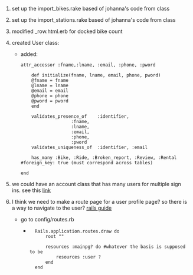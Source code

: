 1. set up the import_bikes.rake based of johanna's code from class
2. set up the import_stations.rake based of johanna's code from class
3. modified _row.html.erb for docked bike count
4. created User class: 
    - added: 
        ```ruby: 
        attr_accessor :fname,:lname, :email, :phone, :pword
        ```

        ```ruby:
            def initialize(fname, lname, email, phone, pword)
            @fname = fname
            @lname = lname
            @email = email 
            @phone = phone
            @pword = pword
            end
        ```

        ```ruby:
            validates_presence_of    :identifier,
                           :fname,
                           :lname,
                           :email,
                           :phone,
                           :pword
            validates_uniqueness_of  :identifier, :email
  
            has_many :Bike, :Ride, :Broken_report, :Review, :Rental   #foreign_key: true (must correspond across tables)

        end
        ```
  
5. we could have an account class that has many users for multiple sign ins. see this [link](https://api.rubyonrails.org/classes/ActiveRecord/Associations/ClassMethods.html)

6. I think we need to make a route page for a user profile page? so there is a way to navigate to the user? [rails guide](https://guides.rubyonrails.org/getting_started.html#adding-a-second-model-generating-a-model)

    - go to config/routes.rb

        - ```ruby:
            Rails.application.routes.draw do
                root ""

                resources :mainpg? do #whatever the basis is supposed to be
                    resources :user ? 
                end
            end
            ```